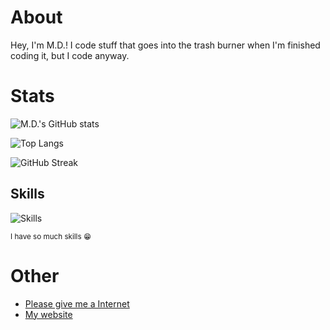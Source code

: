 # About
Hey, I'm M.D.! I code stuff that goes into the trash burner when I'm finished coding it, but I code anyway.
# Stats
![M.D.'s GitHub stats](https://github-readme-stats.vercel.app/api?username=mdwalters&show_icons=true&include_all_commits=true)

![Top Langs](https://github-readme-stats.vercel.app/api/top-langs/?username=mdwalters&langs_count=1000&layout=compact)

![GitHub Streak](http://github-readme-streak-stats.herokuapp.com?user=mdwalters)
## Skills
![Skills](https://skillicons.dev/icons?i=gtk,bootstrap,js,python,nodejs,html,vala,svelte,css,md,bash,ts,vue,vite,discord,cloudflare,linux,md,replit,twitter,vscode,cpp,mongodb,express,git,tailwind)

<sup>I have so much skills 😁</sup>
# Other
- [Please give me a Internet](https://internetometer.com/give/48831)
- [My website](https://mdwalters.ml/)
